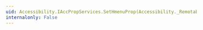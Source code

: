 ```yaml
---
uid: Accessibility.IAccPropServices.SetHmenuProp(Accessibility._RemotableHandle@,System.UInt32,System.Guid,System.Object)
internalonly: False
---
```

